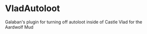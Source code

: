 # VladAutoloot
Galaban's plugin for turning off autoloot inside of Castle Vlad for the Aardwolf Mud
